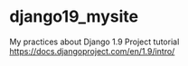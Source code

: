 # django19_mysite
My practices about Django 1.9 Project tutorial https://docs.djangoproject.com/en/1.9/intro/
